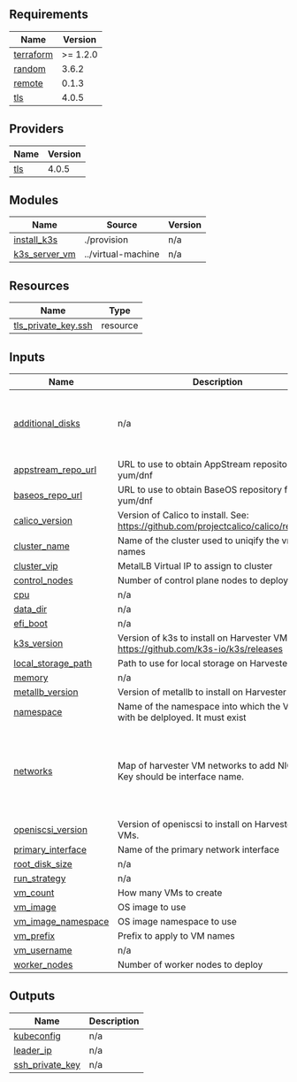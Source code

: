 <!-- BEGIN_TF_DOCS -->
## Requirements

| Name | Version |
|------|---------|
| <a name="requirement_terraform"></a> [terraform](#requirement\_terraform) | >= 1.2.0 |
| <a name="requirement_random"></a> [random](#requirement\_random) | 3.6.2 |
| <a name="requirement_remote"></a> [remote](#requirement\_remote) | 0.1.3 |
| <a name="requirement_tls"></a> [tls](#requirement\_tls) | 4.0.5 |

## Providers

| Name | Version |
|------|---------|
| <a name="provider_tls"></a> [tls](#provider\_tls) | 4.0.5 |

## Modules

| Name | Source | Version |
|------|--------|---------|
| <a name="module_install_k3s"></a> [install\_k3s](#module\_install\_k3s) | ./provision | n/a |
| <a name="module_k3s_server_vm"></a> [k3s\_server\_vm](#module\_k3s\_server\_vm) | ../virtual-machine | n/a |

## Resources

| Name | Type |
|------|------|
| [tls_private_key.ssh](https://registry.terraform.io/providers/hashicorp/tls/4.0.5/docs/resources/private_key) | resource |

## Inputs

| Name | Description | Type | Default | Required |
|------|-------------|------|---------|:--------:|
| <a name="input_additional_disks"></a> [additional\_disks](#input\_additional\_disks) | n/a | <pre>map(object({<br/>    name  = string<br/>    mount = string<br/>    size  = string<br/>  }))</pre> | `{}` | no |
| <a name="input_appstream_repo_url"></a> [appstream\_repo\_url](#input\_appstream\_repo\_url) | URL to use to obtain AppStream repository for yum/dnf | `string` | `""` | no |
| <a name="input_baseos_repo_url"></a> [baseos\_repo\_url](#input\_baseos\_repo\_url) | URL to use to obtain BaseOS repository for yum/dnf | `string` | `""` | no |
| <a name="input_calico_version"></a> [calico\_version](#input\_calico\_version) | Version of Calico to install. See: https://github.com/projectcalico/calico/releases | `string` | `"v3.28.1"` | no |
| <a name="input_cluster_name"></a> [cluster\_name](#input\_cluster\_name) | Name of the cluster used to uniqify the vm names | `string` | n/a | yes |
| <a name="input_cluster_vip"></a> [cluster\_vip](#input\_cluster\_vip) | MetalLB Virtual IP to assign to cluster | `string` | n/a | yes |
| <a name="input_control_nodes"></a> [control\_nodes](#input\_control\_nodes) | Number of control plane nodes to deploy | `number` | n/a | yes |
| <a name="input_cpu"></a> [cpu](#input\_cpu) | n/a | `number` | `4` | no |
| <a name="input_data_dir"></a> [data\_dir](#input\_data\_dir) | n/a | `string` | `"/var/lib/rancher/k3s"` | no |
| <a name="input_efi_boot"></a> [efi\_boot](#input\_efi\_boot) | n/a | `bool` | `false` | no |
| <a name="input_k3s_version"></a> [k3s\_version](#input\_k3s\_version) | Version of k3s to install on Harvester VMs. See: https://github.com/k3s-io/k3s/releases | `string` | `"v1.30.2+k3s1"` | no |
| <a name="input_local_storage_path"></a> [local\_storage\_path](#input\_local\_storage\_path) | Path to use for local storage on Harvester VMs | `string` | `"/var/lib/rancher/k3s/storage"` | no |
| <a name="input_memory"></a> [memory](#input\_memory) | n/a | `string` | `"32Gi"` | no |
| <a name="input_metallb_version"></a> [metallb\_version](#input\_metallb\_version) | Version of metallb to install on Harvester VMs. | `string` | `"v0.14.8"` | no |
| <a name="input_namespace"></a> [namespace](#input\_namespace) | Name of the namespace into which the VMs with be delployed. It must exist | `string` | n/a | yes |
| <a name="input_networks"></a> [networks](#input\_networks) | Map of harvester VM networks to add NICs for. Key should be interface name. | <pre>map(object({<br/>    ips     = list(string)<br/>    cidr    = number<br/>    gateway = string<br/>    dns     = string<br/>    network = string<br/>  }))</pre> | n/a | yes |
| <a name="input_openiscsi_version"></a> [openiscsi\_version](#input\_openiscsi\_version) | Version of openiscsi to install on Harvester VMs. | `string` | `""` | no |
| <a name="input_primary_interface"></a> [primary\_interface](#input\_primary\_interface) | Name of the primary network interface | `string` | `"eth0"` | no |
| <a name="input_root_disk_size"></a> [root\_disk\_size](#input\_root\_disk\_size) | n/a | `string` | `"30Gi"` | no |
| <a name="input_run_strategy"></a> [run\_strategy](#input\_run\_strategy) | n/a | `string` | `"RerunOnFailure"` | no |
| <a name="input_vm_count"></a> [vm\_count](#input\_vm\_count) | How many VMs to create | `number` | `3` | no |
| <a name="input_vm_image"></a> [vm\_image](#input\_vm\_image) | OS image to use | `string` | n/a | yes |
| <a name="input_vm_image_namespace"></a> [vm\_image\_namespace](#input\_vm\_image\_namespace) | OS image  namespace to use | `string` | n/a | yes |
| <a name="input_vm_prefix"></a> [vm\_prefix](#input\_vm\_prefix) | Prefix to apply to VM names | `string` | `"vm"` | no |
| <a name="input_vm_username"></a> [vm\_username](#input\_vm\_username) | n/a | `string` | n/a | yes |
| <a name="input_worker_nodes"></a> [worker\_nodes](#input\_worker\_nodes) | Number of worker nodes to deploy | `number` | `0` | no |

## Outputs

| Name | Description |
|------|-------------|
| <a name="output_kubeconfig"></a> [kubeconfig](#output\_kubeconfig) | n/a |
| <a name="output_leader_ip"></a> [leader\_ip](#output\_leader\_ip) | n/a |
| <a name="output_ssh_private_key"></a> [ssh\_private\_key](#output\_ssh\_private\_key) | n/a |
<!-- END_TF_DOCS -->
